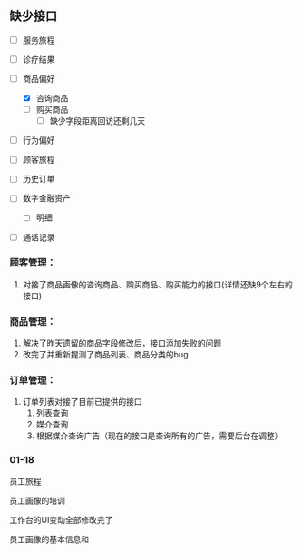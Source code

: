 ## 缺少接口

- [ ] 服务旅程
- [ ] 诊疗结果
- [ ] 商品偏好
    - [x] 咨询商品
    - [ ] 购买商品
        - [ ] 缺少字段距离回访还剩几天
- [ ] 行为偏好
- [ ] 顾客旅程
- [ ] 历史订单
- [ ] 数字金融资产
    - [ ] 明细
- [ ] 通话记录



### 顾客管理：

1. 对接了商品画像的咨询商品、购买商品、购买能力的接口(详情还缺9个左右的接口)

### 商品管理：

1. 解决了昨天遗留的商品字段修改后，接口添加失败的问题
2. 改完了并重新提测了商品列表、商品分类的bug

### 订单管理：

1. 订单列表对接了目前已提供的接口
    1. 列表查询
    2. 媒介查询
    3. 根据媒介查询广告（现在的接口是查询所有的广告，需要后台在调整）



### 01-18

员工旅程

员工画像的培训





工作台的UI变动全部修改完了

员工画像的基本信息和













